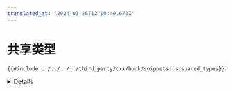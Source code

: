 ```yaml
---
translated_at: '2024-03-26T12:00:49.673Z'
---
```


# 共享类型

```rust,ignore
{{#include ../../../../third_party/cxx/book/snippets.rs:shared_types}}
```

<details>

- 仅支持 C 风格（单元）枚举。
- 对于在共享类型上使用 `#[derive()]`，支持有限数量的 trait。相应的功能也会为 C++ 代码生成，例如，如果你派生了 `Hash`，也会为对应的 C++ 类型生成一个 `std::hash` 的实现。

</details>
